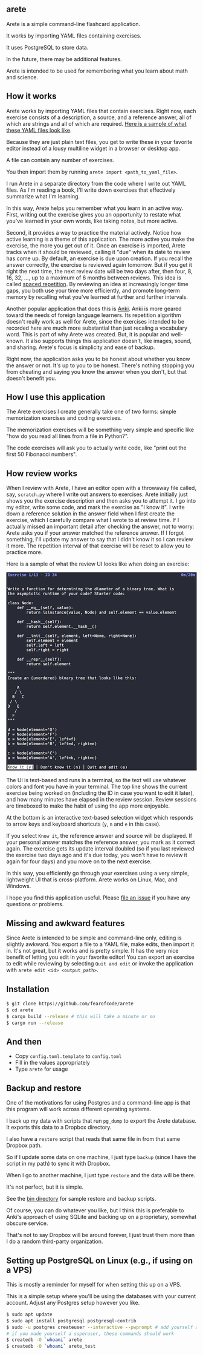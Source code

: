 arete
-----

Arete is a simple command-line flashcard application.

It works by importing YAML files containing exercises.

It uses PostgreSQL to store data.

In the future, there may be additional features.

Arete is intended to be used for remembering what you learn about math and science.

## How it works

Arete works by importing YAML files that contain exercises. Right now, each
exercise consists of a description, a source, and a reference answer, all of
which are strings and all of which are required.
<a
href="https://github.com/fearofcode/arete/blob/master/sample_files/valid/thinking_like_a_programmer.yaml">Here
is a sample of what these YAML files look like</a>.

Because they are just plain text files, you get to write these in your
favorite editor instead of a lousy multiline widget in a browser or desktop
app.

A file can contain any number of exercises.

You then import them by running `arete import <path_to_yaml_file>`.

I run Arete in a separate directory from the code where I write out YAML
files. As I'm reading a book, I'll write down exercises that effectively
summarize what I'm learning.

In this way, Arete helps you remember what you learn in an active way. First,
writing out the exercise gives you an opportunity to restate what you've
learned in your own words, like taking notes, but more active.

Second, it provides a way to practice the material actively. Notice how
active learning is a theme of this application. The more active you make the
exercise, the more you get out of it. Once an exercise is imported, Arete
tracks when it should be reviewed, calling it "due" when its date to review
has come up. By default, an exercise is due upon creation. If you recall the
answer correctly, the exercise is reviewed again tomorrow. But if you get it
right the next time, the next review date will be two days after, then four,
8, 16, 32, ..., up to a maximum of 6 months between reviews. This idea is
called <a href="https://en.wikipedia.org/wiki/Spaced_repetition">spaced
repetition</a>. By reviewing an idea at increasingly longer time gaps, you
both use your time more efficiently, and promote long-term memory by
recalling what you've learned at further and further intervals.

Another popular application that does this is <a
href="https://apps.ankiweb.net/">Anki</a>. Anki is more geared toward the
needs of foreign language learners. Its repetition algorithm doesn't really
work as well for Arete, since the exercises intended to be recorded here are
much more substantial than just recaling a vocabulary word. This is part of
why Arete was created. But, it is popular and well-known. It also supports
things this application doesn't, like images, sound, and sharing. Arete's
focus is simplicity and ease of backup.

Right now, the application asks you to be honest about whether you know the
answer or not. It's up to you to be honest. There's nothing stopping you from
cheating and saying you know the answer when you don't, but that doesn't
benefit you.

## How I use this application

The Arete exercises I create generally take one of two forms: simple
memorization exercises and coding exercises.

The memorization exercises will be something very simple and specific like
"how do you read all lines from a file in Python?".

The code exercises will ask you to actually write code, like "print out the
first 50 Fibonacci numbers".

## How review works

When I review with Arete, I have an editor open with a throwaway file called,
say, `scratch.py` where I write out answers to exercises. Arete initially
just shows you the exercise description and then asks you to attempt it. I go
into my editor, write some code, and mark the exercise as "I know it". I
write down a reference solution in the answer field when I first create the
exercise, which I carefully compare what I wrote to at review time. If I
actually missed an important detail after checking the answer, not to worry:
Arete asks you if your answer matched the reference answer. If I forgot
something, I'll update my answer to say that I didn't know it so I can review
it more. The repetition interval of that exercise will be reset to allow you
to practice more.

Here is a sample of what the review UI looks like when doing an exercise:

<img src="https://raw.githubusercontent.com/fearofcode/arete/master/review_ui.png" alt="Sample Arete review screen.">

The UI is text-based and runs in a terminal, so the text will use whatever
colors and font you have in your terminal. The top line shows the current
exercise being worked on (including the ID in case you want to edit it
later), and how many minutes have elapsed in the review session. Review
sessions are timeboxed to make the habit of using the app more enjoyable.

At the bottom is an interactive text-based selection widget which responds to
arrow keys and keyboard shortcuts (`y`, `n` and `e` in this case).

If you select `Know it`, the reference answer and source will be displayed.
If your personal answer matches the reference answer, you mark as it correct
again. The exercise gets its update interval doubled (so if you last reviewed
the exercise two days ago and it's due today, you won't have to review it
again for four days) and you move on to the next exercise.

In this way, you efficiently go through your exercises using a very simple,
lightweight UI that is cross-platform. Arete works on Linux, Mac, and
Windows.

I hope you find this application useful. Please <a
href="https://github.com/fearofcode/arete">file an issue</a> if you have any
questions or problems.

## Missing and awkward features

Since Arete is intended to be simple and command-line only, editing is
slightly awkward. You export a file to a YAML file, make edits, then import
it in. It's not great, but it works and is pretty simple. It has the very
nice benefit of letting you edit in your favorite editor! You can export an
exercise to edit while reviewing by selecting `Quit and edit` or invoke the
application with `arete edit <id> <output_path>`.

## Installation

```bash
$ git clone https://github.com/fearofcode/arete
$ cd arete
$ cargo build --release # this will take a minute or so
$ cargo run --release
```

## And then

- Copy `config.toml.template` to `config.toml`
- Fill in the values appropriately
- Type `arete` for usage

## Backup and restore

One of the motivations for using Postgres and a command-line app is that this
program will work across different operating systems.

I back up my data with scripts that run `pg_dump` to export the Arete
database. It exports this data to a Dropbox directory.

I also have a `restore` script that reads that same file in from that same
Dropbox path.

So if I update some data on one machine, I just type `backup` (since I have
the script in my path) to sync it with Dropbox.

When I go to another machine, I just type `restore` and the data will be
there.

It's not perfect, but it is simple.

See the <a href="https://github.com/fearofcode/arete/tree/master/bin">bin
directory</a> for sample restore and backup scripts.

Of course, you can do whatever you like, but I think this is preferable to
Anki's approach of using SQLite and backing up on a proprietary, somewhat
obscure service.

That's not to say Dropbox will be around forever, I just trust them more than
I do a random third-party organization.

## Setting up PostgreSQL on Linux (e.g., if using on a VPS)

This is mostly a reminder for myself for when setting this up on a VPS.

This is a simple setup where you'll be using the databases with your current
account. Adjust any Postgres setup however you like.

```bash
$ sudo apt update
$ sudo apt install postgresql postgresql-contrib
$ sudo -u postgres createuser --interactive --pwprompt # add yourself as a postgres user
# if you made yourself a superuser, these commands should work
$ createdb -O `whoami` arete
$ createdb -O `whoami` arete_test
```